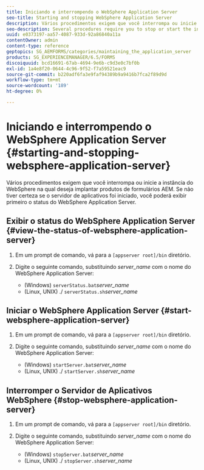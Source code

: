 ```yaml
---
title: Iniciando e interrompendo o WebSphere Application Server
seo-title: Starting and stopping WebSphere Application Server
description: Vários procedimentos exigem que você interrompa ou inicie a instância do WebSphere na qual deseja implantar produtos de formulários AEM. Este documento descreve como iniciar e parar o WebSphere Application Server.
seo-description: Several procedures require you to stop or start the instance of WebSphere where you want to deploy AEM forms products. This document describes how to start and stop the WebSphere Application Server.
uuid: e0373197-aa57-4087-933d-92a86840a11a
contentOwner: admin
content-type: reference
geptopics: SG_AEMFORMS/categories/maintaining_the_application_server
products: SG_EXPERIENCEMANAGER/6.5/FORMS
discoiquuid: bcd16691-67ab-4694-9e6b-c9d3e0c7bf0b
exl-id: 1a4e8f20-0644-4c96-9f52-f7a59521eac9
source-git-commit: b220adf6fa3e9faf94389b9a9416b7fca2f89d9d
workflow-type: tm+mt
source-wordcount: '189'
ht-degree: 0%

---
```


# Iniciando e interrompendo o WebSphere Application Server {#starting-and-stopping-websphere-application-server}

Vários procedimentos exigem que você interrompa ou inicie a instância do WebSphere na qual deseja implantar produtos de formulários AEM. Se não tiver certeza se o servidor de aplicativos foi iniciado, você poderá exibir primeiro o status do WebSphere Application Server.

## Exibir o status do WebSphere Application Server {#view-the-status-of-websphere-application-server}

1. Em um prompt de comando, vá para a `[appserver root]/bin` diretório.
1. Digite o seguinte comando, substituindo *server_name* com o nome do WebSphere Application Server:

   * (Windows) `serverStatus.bat`*server_name*
   * (Linux, UNIX) ./ `serverStatus.sh`*server_name*

## Iniciar o WebSphere Application Server {#start-websphere-application-server}

1. Em um prompt de comando, vá para a `[appserver root]/bin` diretório.
1. Digite o seguinte comando, substituindo *server_name* com o nome do WebSphere Application Server:

   * (Windows) `startServer.bat`*server_name*
   * (Linux, UNIX) ./ `startServer.sh`*server_name*

## Interromper o Servidor de Aplicativos WebSphere {#stop-websphere-application-server}

1. Em um prompt de comando, vá para a `[appserver root]/bin` diretório.
1. Digite o seguinte comando, substituindo *server_name* com o nome do WebSphere Application Server:

   * (Windows) `stopServer.bat`*server_name*
   * (Linux, UNIX) ./ `stopServer.sh`*server_name*
